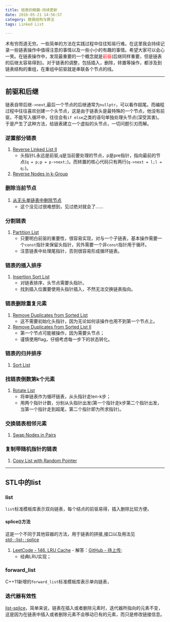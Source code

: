 ```yaml
---
title: 链表的精髓-持续更新
date: 2016-05-21 14:56:57
category: 数据结构与算法
tags: Linked List

---
```


术有穷而道无穷。一些简单的方法在实践过程中往往知易行难。在这里我会持续记录一些链表操作中值得注意的事情以及一些小小的有趣的事情。希望大家可以会心一笑。在链表操作中，发现最重要的一个概念就是<font color=red>前驱</font>(后继同样重要，但是链表的后继太容易得到)。对于链表的调整，包括插入，删除，转置等操作，都涉及到链表结构的重组，在重组中前驱就是串联各个节点的线。

---

## 前驱和后继

链表自带后继`->next`,最后一个节点的后继通常为`nullptr`，可以看作超尾。而编程过程中往往喜欢创建一个头节点，这是由于链表头是最特殊的一个节点，他没有前驱，不能写入循环中，往往会有`if else`之类的语句单独处理头节点(深受其害)。于是产生了这种方法，给链表建立一个虚拟的头节点，一切问题引刃而解。

### 逆置部分链表
1. [Reverse Linked List II](https://github.com/applefishsky009/LeetCode/blob/master/92%20-%20Reverse%20Linked%20List%20II/92%20-%20Reverse%20Linked%20List%20II.cpp)
	+ 头指针L永远是前驱,q是当前要处理的节点，p是pre指针，指向最前的节点(`q = p;p = p->next;`)。而转置的核心代码只有两行(`q->next = l;l = q;`)。
1. [Reverse Nodes in k-Group](https://github.com/applefishsky009/LeetCode/blob/master/25%20-%20Reverse%20Nodes%20in%20k-Group/25%20-%20Reverse%20Nodes%20in%20k-Group.cpp)

### 删除当前节点
1. [从无头单链表中删除节点](https://github.com/applefishsky009/BeautyOfProgramming/blob/master/3.4%20-%20%E4%BB%8E%E6%97%A0%E5%A4%B4%E5%8D%95%E9%93%BE%E8%A1%A8%E4%B8%AD%E5%88%A0%E9%99%A4%E8%8A%82%E7%82%B9/3.4.cpp)
	+ 这个没见过很难想到，见过绝对就会了......

### 分割链表
1. [Partition List](https://github.com/applefishsky009/LeetCode/blob/master/86%20-%20Partition%20List/86%20-%20Partition%20List.cpp)
	+ 只要明白前驱的重要性，很容易实现，对与一个子链表，基本操作需要一个`const`指针来保留头指针，另外需要一个非`const`指针用于循环。
	+ 注意链表中处理尾指针，否则很容易形成循环链表。

### 链表的插入排序
1. [Insertion Sort List](https://github.com/applefishsky009/LeetCode/blob/master/147%20-%20Insertion%20Sort%20List/147%20-%20Insertion%20Sort%20List.cpp)
	+ 对链表排序，头节点需要头指针。
	+ 找到插入位置要使用头指针插入，不然无法交换链表指向。

### 链表删除重复元素
1. [Remove Duplicates from Sorted List](https://github.com/applefishsky009/LeetCode/blob/master/83%20-%20Remove%20Duplicates%20from%20Sorted%20List/83%20-%20Remove%20Duplicates%20from%20Sorted%20List.cpp)
	+ 这不需要初始化头指针，因为无论如何该操作也用不到第一个节点上。
2. [Remove Duplicates from Sorted List II](https://github.com/applefishsky009/LeetCode/blob/master/82%20-%20Remove%20Duplicates%20from%20Sorted%20List%20II/82%20-%20Remove%20Duplicates%20from%20Sorted%20List%20II.cpp)
	+ 第一个节点可能被操作，因为需要头节点；
	+ 谨慎使用flag，仔细考虑每一步下的状态转化。

### 链表的归并排序
1. [Sort List](https://github.com/applefishsky009/LeetCode/blob/master/148%20-%20Sort%20List/148%20-%20Sort%20List.cpp)

### 找链表倒数第k个元素
1. [Rotate List](https://github.com/applefishsky009/LeetCode/blob/master/61%20-%20Rotate%20List/61%20-%20Rotate%20List.cpp)
	+ 将单链表作为循环链表，从头指针走len-k步；
	+ 用两个指针计数，分别从头指针出发(第一个指针走k步第二个指针出发，当第一个指针走到超尾，第二个指针即为所求指针)。

### 交换链表相邻元素
1. [Swap Nodes in Pairs](https://github.com/applefishsky009/LeetCode/blob/master/24%20-%20Swap%20Nodes%20in%20Pairs/24%20-%20Swap%20Nodes%20in%20Pairs.cpp)

### 复制带随机指针的链表
1. [Copy List with Random Pointer](https://github.com/applefishsky009/LeetCode/blob/master/138%20-%20Copy%20List%20with%20Random%20Pointer/138%20-%20Copy%20List%20with%20Random%20Pointer.cpp)

---

## STL中的list

### list
`list`标准模板库表示双向链表，每个结点的前驱易得，插入删除比较方便。

#### splice()方法
这是一个不同于其他容器的方法，用于链表的拼接,接口以及用法见[std`::`list`::`splice](http://www.cplusplus.com/reference/list/list/splice/)

1. [LeetCode - 146. LRU Cache](https://leetcode.com/problems/lru-cache/) - 解答：[GitHub - 待上传]();
	+ 经典LRU实现；

### forward_list
C++11新增的`forward_list`标准模板库表示单向链表，

### 迭代器有效性
[list-splice](http://www.cplusplus.com/reference/list/list/splice/)，简单来说，链表在插入或者删除元素时，迭代器所指向的元素不变，这是因为在链表中插入或者删除元素不会移动已有的元素，而只是修改链接信息。

